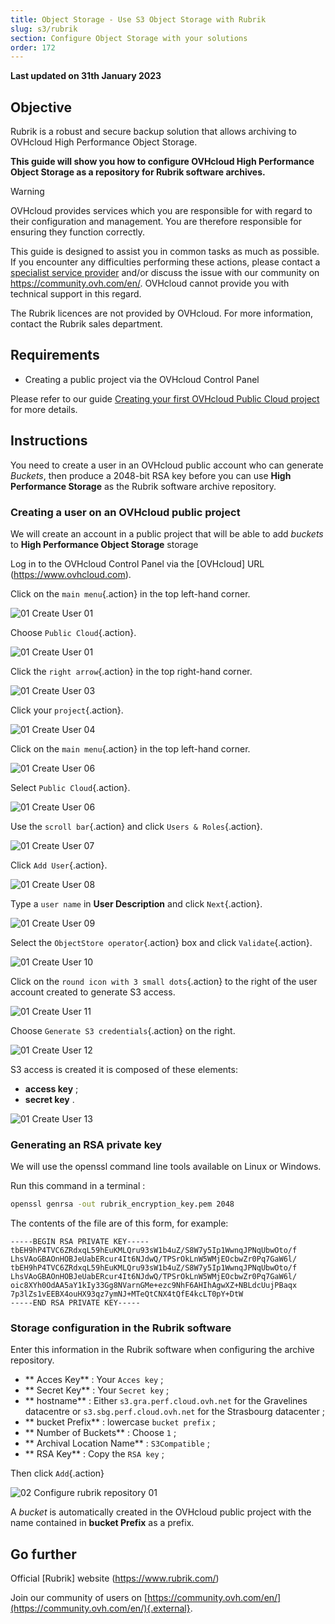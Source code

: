 ```yaml
---
title: Object Storage - Use S3 Object Storage with Rubrik
slug: s3/rubrik
section: Configure Object Storage with your solutions
order: 172
---
```


**Last updated on 31th January 2023**

## Objective

Rubrik is a robust and secure backup solution that allows archiving to OVHcloud High Performance Object Storage.

**This guide will show you how to configure OVHcloud High Performance Object Storage as a repository for Rubrik software archives.**

> [!warning]
>
> OVHcloud provides services which you are responsible for with regard to their configuration and management. You are therefore responsible for ensuring they function correctly.
>
> This guide is designed to assist you in common tasks as much as possible. If you encounter any difficulties performing these actions, please contact a [specialist service provider](https://partner.ovhcloud.com/en-gb/directory/) and/or discuss the issue with our community on <https://community.ovh.com/en/>. OVHcloud cannot provide you with technical support in this regard.
>
> The Rubrik licences are not provided by OVHcloud. For more information, contact the Rubrik sales department.
>

## Requirements

- Creating a public project via the OVHcloud Control Panel

Please refer to our guide [Creating your first OVHcloud Public Cloud project](https://docs.ovh.com/gb/en/public-cloud/create_a_public_cloud_project/) for more details.

## Instructions

You need to create a user in an OVHcloud public account who can generate *Buckets*, then produce a 2048-bit RSA key before you can use **High Performance Storage** as the Rubrik software archive repository.

### Creating a user on an OVHcloud public project

We will create an account in a public project that will be able to add *buckets* to **High Performance Object Storage** storage

Log in to the OVHcloud Control Panel via the [OVHcloud] URL (https://www.ovhcloud.com).

Click on the `main menu`{.action} in the top left-hand corner.

![01 Create User 01](images/01-createuser01.png)

Choose `Public Cloud`{.action}.

![01 Create User 01](images/01-createuser02.png)

Click the `right arrow`{.action} in the top right-hand corner.

![01 Create User 03](images/01-createuser03.png)

Click your `project`{.action}.

![01 Create User 04](images/01-createuser04.png)

Click on the `main menu`{.action} in the top left-hand corner.

![01 Create User 06](images/01-createuser05.png)

Select `Public Cloud`{.action}.

![01 Create User 06](images/01-createuser06.png)

Use the `scroll bar`{.action} and click `Users & Roles`{.action}.

![01 Create User 07](images/01-createuser07.png)

Click `Add User`{.action}.

![01 Create User 08](images/01-createuser08.png)

Type a `user name` in **User Description** and click `Next`{.action}.

![01 Create User 09](images/01-createuser09.png)

Select the `ObjectStore operator`{.action} box and click `Validate`{.action}.

![01 Create User 10](images/01-createuser10.png)

Click on the `round icon with 3 small dots`{.action} to the right of the user account created to generate S3 access.

![01 Create User 11](images/01-createuser11.png)

Choose `Generate S3 credentials`{.action} on the right.

![01 Create User 12](images/01-createuser12.png)

S3 access is created it is composed of these elements:

- **access key** ;
- **secret key** .

![01 Create User 13](images/01-createuser13.png)

### Generating an RSA private key

We will use the openssl command line tools available on Linux or Windows.

Run this command in a terminal :

```bash
openssl genrsa -out rubrik_encryption_key.pem 2048
```

The contents of the file are of this form, for example:

```console
-----BEGIN RSA PRIVATE KEY-----
tbEH9hP4TVC6ZRdxqL59hEuKMLQru93sW1b4uZ/S8W7y5Ip1WwnqJPNqUbwOto/f
LhsVAoGBAOnHOBJeUabERcur4It6NJdwQ/TPSrOkLnW5WMjEOcbwZr0Pq7GaW6l/
tbEH9hP4TVC6ZRdxqL59hEuKMLQru93sW1b4uZ/S8W7y5Ip1WwnqJPNqUbwOto/f
LhsVAoGBAOnHOBJeUabERcur4It6NJdwQ/TPSrOkLnW5WMjEOcbwZr0Pq7GaW6l/
oic8XYh0OdAA5aY1kIy33Gg8NVarnGMe+ezc9NhF6AHIhAgwXZ+NBLdcUujPBaqx
7p3lZs1vEEBX4ouHX93qz7ymNJ+MTeQtCNX4tQfE4kcLT0pY+DtW
-----END RSA PRIVATE KEY-----
```


### Storage configuration in the Rubrik software

Enter this information in the Rubrik software when configuring the archive repository.

* ** Acces Key** : Your `Acces key` ; 
* ** Secret Key** : Your `Secret key` ;
* ** hostname** : Either `s3.gra.perf.cloud.ovh.net` for the Gravelines datacentre or `s3.sbg.perf.cloud.ovh.net` for the Strasbourg datacenter ;
* ** bucket Prefix** : lowercase `bucket prefix` ;
* ** Number of Buckets** : Choose `1` ;
* ** Archival Location Name** : `S3Compatible` ;
* ** RSA Key** : Copy the `RSA key` ; 

Then click `Add`{.action}

![02 Configure rubrik repository 01](images/02-configure-rubrik-repository01.png)

A *bucket* is automatically created in the OVHcloud public project with the name contained in **bucket Prefix** as a prefix.

## Go further

Official [Rubrik] website (https://www.rubrik.com/)

Join our community of users on [https://community.ovh.com/en/](https://community.ovh.com/en/){.external}.


